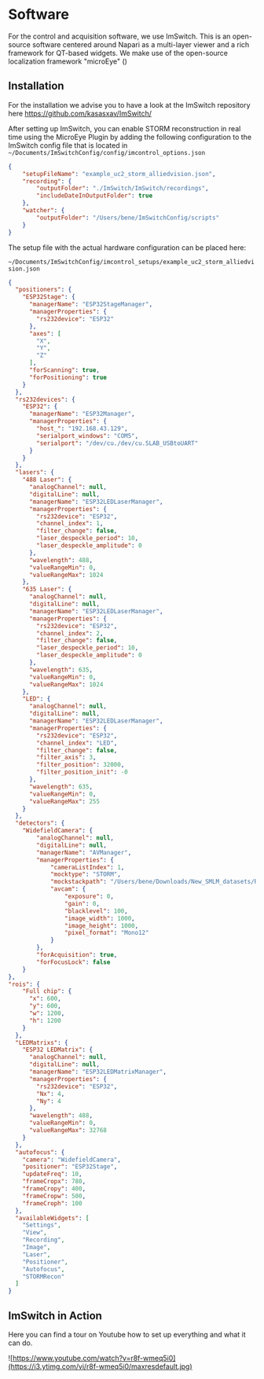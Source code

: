 
# Software

For the control and acquisition software, we use ImSwitch. This is an open-source software centered around Napari as a multi-layer viewer and a rich framework for QT-based widgets. We make use of the open-source localization framework "microEye" ()


## Installation

For the installation we advise you to have a look at the ImSwitch repository here https://github.com/kasasxav/ImSwitch/

After setting up ImSwitch, you can enable STORM reconstruction in real time using the MicroEye Plugin by adding the following configuration to the ImSwitch config file that is located in `~/Documents/ImSwitchConfig/config/imcontrol_options.json`

```json
{
    "setupFileName": "example_uc2_storm_alliedvision.json",
    "recording": {
        "outputFolder": "./ImSwitch/ImSwitch/recordings",
        "includeDateInOutputFolder": true
    },
    "watcher": {
        "outputFolder": "/Users/bene/ImSwitchConfig/scripts"
    }
}
```

The setup file with the actual hardware configuration can be placed here:

`~/Documents/ImSwitchConfig/imcontrol_setups/example_uc2_storm_alliedvision.json`

```json
{
  "positioners": {
    "ESP32Stage": {
      "managerName": "ESP32StageManager",
      "managerProperties": {
        "rs232device": "ESP32"
      },
      "axes": [
        "X",
        "Y",
        "Z"
      ],
      "forScanning": true,
      "forPositioning": true
    }
  },
  "rs232devices": {
    "ESP32": {
      "managerName": "ESP32Manager",
      "managerProperties": {
        "host_": "192.168.43.129",
        "serialport_windows": "COM5",
        "serialport": "/dev/cu./dev/cu.SLAB_USBtoUART"
      }
    }
  },
  "lasers": {
    "488 Laser": {
      "analogChannel": null,
      "digitalLine": null,
      "managerName": "ESP32LEDLaserManager",
      "managerProperties": {
        "rs232device": "ESP32",
        "channel_index": 1,
        "filter_change": false,
        "laser_despeckle_period": 10,
        "laser_despeckle_amplitude": 0
      },
      "wavelength": 488,
      "valueRangeMin": 0,
      "valueRangeMax": 1024
    },
    "635 Laser": {
      "analogChannel": null,
      "digitalLine": null,
      "managerName": "ESP32LEDLaserManager",
      "managerProperties": {
        "rs232device": "ESP32",
        "channel_index": 2,
        "filter_change": false,
        "laser_despeckle_period": 10,
        "laser_despeckle_amplitude": 0
      },
      "wavelength": 635,
      "valueRangeMin": 0,
      "valueRangeMax": 1024
    },
    "LED": {
      "analogChannel": null,
      "digitalLine": null,
      "managerName": "ESP32LEDLaserManager",
      "managerProperties": {
        "rs232device": "ESP32",
        "channel_index": "LED",
        "filter_change": false,
        "filter_axis": 3,
        "filter_position": 32000,
        "filter_position_init": -0
      },
      "wavelength": 635,
      "valueRangeMin": 0,
      "valueRangeMax": 255
    }
  },
  "detectors": {
    "WidefieldCamera": {
        "analogChannel": null,
        "digitalLine": null,
        "managerName": "AVManager",
        "managerProperties": {
            "cameraListIndex": 1,
            "mocktype": "STORM",
            "mockstackpath": "/Users/bene/Downloads/New_SMLM_datasets/ROI_cos7MT_AF647fluopaint.tif",
            "avcam": {
                "exposure": 0,
                "gain": 0,
                "blacklevel": 100,
                "image_width": 1000,
                "image_height": 1000,
                "pixel_format": "Mono12"
            }
        },
        "forAcquisition": true,
        "forFocusLock": false
    }
},
"rois": {
    "Full chip": {
      "x": 600,
      "y": 600,
      "w": 1200,
      "h": 1200
    }
  },
  "LEDMatrixs": {
    "ESP32 LEDMatrix": {
      "analogChannel": null,
      "digitalLine": null,
      "managerName": "ESP32LEDMatrixManager",
      "managerProperties": {
        "rs232device": "ESP32",
        "Nx": 4,
        "Ny": 4
      },
      "wavelength": 488,
      "valueRangeMin": 0,
      "valueRangeMax": 32768
    }
  },
  "autofocus": {
    "camera": "WidefieldCamera",
    "positioner": "ESP32Stage",
    "updateFreq": 10,
    "frameCropx": 780,
    "frameCropy": 400,
    "frameCropw": 500,
    "frameCroph": 100
  },
  "availableWidgets": [
    "Settings",
    "View",
    "Recording",
    "Image",
    "Laser",
    "Positioner",
    "Autofocus",
    "STORMRecon"
  ]
}
```

## ImSwitch in Action

Here you can find a tour on Youtube how to set up everything and what it can do.

![https://www.youtube.com/watch?v=r8f-wmeq5i0](https://i3.ytimg.com/vi/r8f-wmeq5i0/maxresdefault.jpg)
